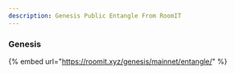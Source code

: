 ```yaml
---
description: Genesis Public Entangle From RoomIT
---
```


### Genesis

{%  embed url="https://roomit.xyz/genesis/mainnet/entangle/" %}

